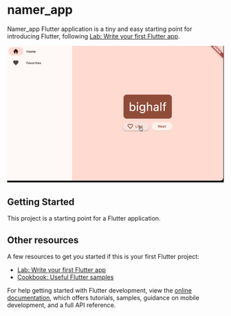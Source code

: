 # namer_app

Namer_app Flutter application is a tiny and easy starting point for introducing Flutter, following [Lab: Write your first Flutter app](https://docs.flutter.dev/get-started/codelab).

![image](./namer_app_showcase.gif)

## Getting Started

This project is a starting point for a Flutter application.


## Other resources

A few resources to get you started if this is your first Flutter project:

- [Lab: Write your first Flutter app](https://docs.flutter.dev/get-started/codelab)
- [Cookbook: Useful Flutter samples](https://docs.flutter.dev/cookbook)

For help getting started with Flutter development, view the
[online documentation](https://docs.flutter.dev/), which offers tutorials,
samples, guidance on mobile development, and a full API reference.

